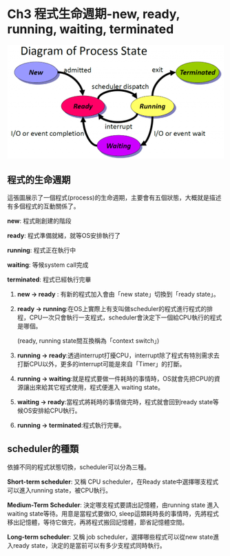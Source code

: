 Ch3 程式生命週期-new, ready, running, waiting, terminated
===


![image](https://github.com/TiaoTiao87/sp108b/blob/master/final/IMG/Ch0301.png)

## 程式的生命週期

這張圖展示了一個程式(process)的生命週期，主要會有五個狀態，大概就是描述有多個程式的互動關係了。

**new**: 程式剛創建的階段

**ready**: 程式準備就緒，就等OS安排執行了

**running**: 程式正在執行中

**waiting**: 等候system call完成

**terminated**: 程式已經執行完畢

1. **new -> ready** : 有新的程式加入會由「new state」切換到「ready state」。

2. **ready -> running**:在OS上實際上有支叫做scheduler的程式進行程式的排程，CPU一次只會執行一支程式，scheduler會決定下一個給CPU執行的程式是哪個。

    (ready, running state間互換稱為「context switch」)
    
3. **running -> ready**:透過interrupt打擾CPU，interrupt除了程式有特別需求去打斷CPU以外，更多的interrupt可能是來自「Timer」的打斷。

4. **running -> waiting**:就是程式要做一件耗時的事情時，OS就會先把CPU的資源讓出來給其它程式使用，程式便進入 waiting state。

5. **waiting -> ready**:當程式將耗時的事情做完時，程式就會回到ready state等候OS安排給CPU執行。

6. **running -> terminated**:程式執行完畢。

## scheduler的種類

依據不同的程式狀態切換，scheduler可以分為三種。

**Short-term scheduler**: 又稱 CPU scheduler，在Ready state中選擇哪支程式可以進入running state，被CPU執行。

**Medium-Term Scheduler**: 決定哪支程式要請出記憶體，由running state 進入waiting state等待。用意是當程式要做IO, sleep這類耗時長的事情時，先將程式移出記憶體，等待它做完，再將程式搬回記憶體，節省記憶體空間。

**Long-term scheduler**: 又稱 job scheduler，選擇哪些程式可以從new state進入ready state，決定的是當前可以有多少支程式同時執行。
